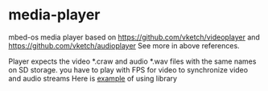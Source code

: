 # media-player
mbed-os media player based on https://github.com/vketch/videoplayer and  https://github.com/vketch/audioplayer
See more in above references.

Player expects the video  \*.craw and audio \*.wav files with the same names on SD storage.
you have to play with FPS for video to synchronize video and audio streams
Here is [example](https://github.com/vketch/media-player-example) of using library 

